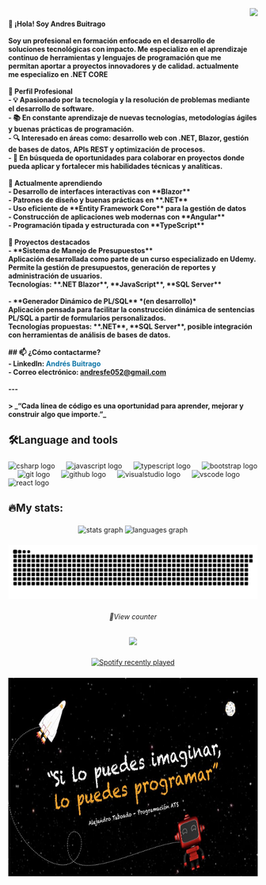<img align="right" height="200" src="https://i.imgflip.com/65efzo.gif"  />

###

<h4 align="left">👋 ¡Hola! Soy Andres Buitrago<br><br>Soy un profesional en formación enfocado en el desarrollo de soluciones tecnológicas con impacto. Me especializo en el aprendizaje continuo de herramientas y lenguajes de programación que me permitan aportar a proyectos innovadores y de calidad. actualmente me especializo en .NET CORE<br><br>🎯 Perfil Profesional<br>- 💡 Apasionado por la tecnología y la resolución de problemas mediante el desarrollo de software.<br>- 📚 En constante aprendizaje de nuevas tecnologías, metodologías ágiles y buenas prácticas de programación.<br>- 🔍 Interesado en áreas como: desarrollo web con .NET, Blazor, gestión de bases de datos, APIs REST y optimización de procesos.<br>- 🤝 En búsqueda de oportunidades para colaborar en proyectos donde pueda aplicar y fortalecer mis habilidades técnicas y analíticas.<br><br>🧠 Actualmente aprendiendo<br>- Desarrollo de interfaces interactivas con **Blazor**<br>- Patrones de diseño y buenas prácticas en **.NET**<br>- Uso eficiente de **Entity Framework Core** para la gestión de datos<br>- Construcción de aplicaciones web modernas con **Angular**<br>- Programación tipada y estructurada con **TypeScript**<br><br>🧩 Proyectos destacados<br>- **Sistema de Manejo de Presupuestos**  <br>  Aplicación desarrollada como parte de un curso especializado en Udemy. Permite la gestión de presupuestos, generación de reportes y administración de usuarios.  <br>  Tecnologías: **.NET Blazor**, **JavaScript**, **SQL Server**<br><br>- **Generador Dinámico de PL/SQL** *(en desarrollo)*  <br>  Aplicación pensada para facilitar la construcción dinámica de sentencias PL/SQL a partir de formularios personalizados.  <br>  Tecnologías propuestas: **.NET**, **SQL Server**, posible integración con herramientas de análisis de bases de datos.<br><br>## 📫 ¿Cómo contactarme?<br>- LinkedIn: <a href="https://www.linkedin.com/in/andres-buitrago-461a0116b/" target="_blank" rel="noopener noreferrer" style="text-decoration: none; color: #0e76a8; font-weight: bold;">
  Andrés Buitrago
</a> <br>- Correo electrónico: <a href="mailto:tuemail@ejemplo.com" target="_blank" rel="noopener noreferrer">andresfe052@gmail.com </a> <br><br>---<br><br>> _“Cada línea de código es una oportunidad para aprender, mejorar y construir algo que importe.”_</h4>

###

<h2 align="left">🛠️Language and tools</h2>

###

<div align="left">
  <img src="https://cdn.jsdelivr.net/gh/devicons/devicon/icons/csharp/csharp-original.svg" height="35" alt="csharp logo"  />
  <img width="15" />
  <img src="https://cdn.jsdelivr.net/gh/devicons/devicon/icons/javascript/javascript-original.svg" height="35" alt="javascript logo"  />
  <img width="15" />
  <img src="https://cdn.jsdelivr.net/gh/devicons/devicon/icons/typescript/typescript-original.svg" height="35" alt="typescript logo"  />
  <img width="15" />
  <img src="https://cdn.jsdelivr.net/gh/devicons/devicon/icons/bootstrap/bootstrap-original.svg" height="35" alt="bootstrap logo"  />
  <img width="15" />
  <img src="https://cdn.jsdelivr.net/gh/devicons/devicon/icons/git/git-original.svg" height="35" alt="git logo"  />
  <img width="15" />
  <img src="https://cdn.jsdelivr.net/gh/devicons/devicon/icons/github/github-original.svg" height="35" alt="github logo"  />
  <img width="15" />
  <img src="https://cdn.jsdelivr.net/gh/devicons/devicon/icons/visualstudio/visualstudio-plain.svg" height="35" alt="visualstudio logo"  />
  <img width="15" />
  <img src="https://cdn.jsdelivr.net/gh/devicons/devicon/icons/vscode/vscode-original.svg" height="35" alt="vscode logo"  />
  <img width="15" />
  <img src="https://cdn.jsdelivr.net/gh/devicons/devicon/icons/react/react-original.svg" height="35" alt="react logo"  />
 
</div>

###


###

<h2 align="left">🔥My stats:</h2>

###

<div align="center">
  <img src="https://github-readme-stats.vercel.app/api?username=andrewdevui&hide_title=false&hide_rank=false&show_icons=true&include_all_commits=true&count_private=true&disable_animations=false&theme=dracula&locale=en&hide_border=false&order=1" height="150" alt="stats graph"  />
  <img src="https://github-readme-stats.vercel.app/api/top-langs?username=andrewdevui&locale=en&hide_title=false&layout=compact&card_width=320&langs_count=5&theme=dracula&hide_border=false&order=2" height="150" alt="languages graph"  />
</div>

###

<img src="https://raw.githubusercontent.com/andrewdevui/andrewdevui/output/snake.svg" alt="Snake animation" />


###

<h6 align="center">👀View counter</h6>

###

<div align="center">
  <img src="https://profile-counter.glitch.me/andrewdevui/count.svg?"  />
</div>

###

<div align="center">
  <a href="https://open.spotify.com/user/gn8x5utvabnevy722h9bzkhje">
    <img src="https://spotify-recently-played-readme.vercel.app/api?user=gn8x5utvabnevy722h9bzkhje&count=5&unique=false" alt="Spotify recently played"  />
  </a>
</div>

###

<div align="center">
  <img height="400" src="/Al_tABOADO.jpg"  />
</div>

###
